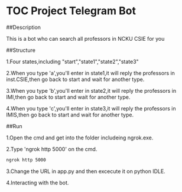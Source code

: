 # TOC Project Telegram Bot 

##Description

This is a bot who can search all professors in NCKU CSIE for you

##Structure

1.Four states,including "start","state1","state2","state3"

2.When you type 'a',you'll enter in state1,it will reply the professors in inst.CSIE,then go back to start and wait for another type.

3.When you type 'b',you'll enter in state2,it will reply the professors in IMI,then go back to start and wait for another type.

4.When you type 'c',you'll enter in state3,it will reply the professors in IMIS,then go back to start and wait for another type.

##Run

1.Open the cmd and get into the folder includeing ngrok.exe.

2.Type 'ngrok http 5000' on the cmd.

```sh
ngrok http 5000
```

3.Change the URL in app.py and then excecute it on python IDLE.

4.Interacting with the bot.